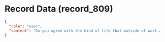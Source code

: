 # Record Data (record_809)

```json
{
  "role": "user",
  "content": "Do you agree with the kind of life that outside of work and net worth will look like? "
}
```
